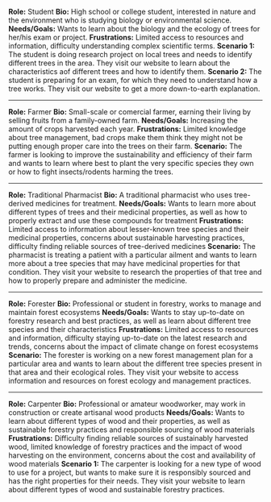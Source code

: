 **Role:** Student
**Bio:** High school or college student, interested in nature and the environment who is studying biology or environmental science.
**Needs/Goals:** Wants to learn about the biology and the ecology of trees for her/his exam or project.
**Frustrations:** Limited access to resources and information, difficulty understanding complex scientific terms.
**Scenario 1:** The student is doing research project on local trees and needs to identify different trees in the area. They visit our website to learn about the characteristics aof different trees and how to identify them.
**Scenario 2:** The student is preparing for an exam, for which they need to understand how a tree works. They visit our website to get a more down-to-earth explanation.

---

**Role:** Farmer
**Bio:** Small-scale or comercial farmer, earning their living by selling fruits from a family-owned farm.
**Needs/Goals:** Increasing the amount of crops harvested each year.
**Frustrations:** Limited knowledge about tree management, bad crops make them think they might not be putting enough proper care into the trees on their farm.
**Scenario:** The farmer is looking to improve the sustainability and efficiency of their farm and wants to learn where best to plant the very specific species they own or how to fight insects/rodents harming the trees.

---

**Role:** Traditional Pharmacist
**Bio:** A traditional pharmacist who uses tree-derived medicines for treatment.
**Needs/Goals:** Wants to learn more about different types of trees and their medicinal properties, as well as how to properly extract and use these compounds for treatment
**Frustrations:** Limited access to information about lesser-known tree species and their medicinal properties, concerns about sustainable harvesting practices, difficulty finding reliable sources of tree-derived medicines
**Scenario:** The pharmacist is treating a patient with a particular ailment and wants to learn more about a tree species that may have medicinal properties for that condition. They visit your website to research the properties of that tree and how to properly prepare and administer the medicine.

---

**Role:** Forester
**Bio:** Professional or student in forestry, works to manage and maintain forest ecosystems
**Needs/Goals:** Wants to stay up-to-date on forestry research and best practices, as well as learn about different tree species and their characteristics
**Frustrations:** Limited access to resources and information, difficulty staying up-to-date on the latest research and trends, concerns about the impact of climate change on forest ecosystems
**Scenario:** The forester is working on a new forest management plan for a particular area and wants to learn about the different tree species present in that area and their ecological roles. They visit your website to access information and resources on forest ecology and management practices.

---

**Role:** Carpenter
**Bio:** Professional or amateur woodworker, may work in construction or create artisanal wood products
**Needs/Goals:** Wants to learn about different types of wood and their properties, as well as sustainable forestry practices and responsible sourcing of wood materials
**Frustrations:** Difficulty finding reliable sources of sustainably harvested wood, limited knowledge of forestry practices and the impact of wood harvesting on the environment, concerns about the cost and availability of wood materials
**Scenario 1:** The carpenter is looking for a new type of wood to use for a project, but wants to make sure it is responsibly sourced and has the right properties for their needs. They visit your website to learn about different types of wood and sustainable forestry practices.